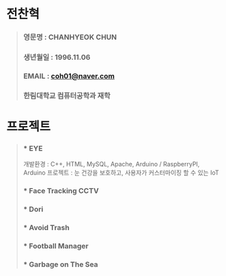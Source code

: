 # 전찬혁
> ### 영문명 : CHANHYEOK CHUN
> ### 생년월일 : 1996.11.06
> ### EMAIL : coh01@naver.com
> ### 한림대학교 컴퓨터공학과 재학

# 프로젝트
> ### * EYE
> 개발환경 : C++, HTML, MySQL, Apache, Arduino / RaspberryPI, Arduino
> 프로젝트 : 눈 건강을 보호하고, 사용자가 커스터마이징 할 수 있는 IoT
> ### * Face Tracking CCTV
> ### * Dori
> ### * Avoid Trash
> ### * Football Manager
> ### * Garbage on The Sea
